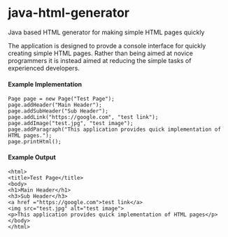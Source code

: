 # java-html-generator
Java based HTML generator for making simple HTML pages quickly

The application is designed to provde a console interface for quickly creating simple HTML pages. Rather than being aimed
at novice programmers it is instead aimed at reducing the simple tasks of experienced developers.

#### Example Implementation</br>
    Page page = new Page("Test Page");
    page.addHeader("Main Header");
    page.addSubHeader("Sub Header");
    page.addLink("https://google.com", "test link");
    page.addImage("test.jpg", "test image");
    page.addParagraph("This application provides quick implementation of HTML pages.");
    page.printHtml();

#### Example Output</br>
    <html>
    <title>Test Page</title>
    <body>
    <h1>Main Header</h1>
    <h3>Sub Header</h3>
    <a href ="https://google.com">test link</a>
    <img src="test.jpg" alt="test image">
    <p>This application provides quick implementation of HTML pages</p>
    </body>
    </html>

